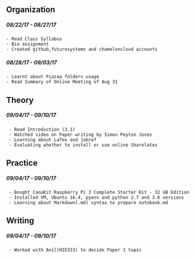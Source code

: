 ## Organization

##### 08/22/17  -  08/27/17 
    - Read Class Syllabus
    - Bio assignment
    - Created github,futuresystems and chameloncloud accounts
##### 08/28/17  -  09/03/17 
    - Learnt about Piazaa folders usage
    - Read Summary of Online Meeting of Aug 31

## Theory

##### 09/04/17 - 09/10/17 
     - Read Introduction (3.1)
     - Watched video on Paper writing by Simon Peyton Jones
     - Learning about LaTex and jabref
     - Evaluating whether to install or use online Sharelatex

## Practice

##### 09/04/17 - 09/10/17 
     - Bought CanaKit Raspberry Pi 3 Complete Starter Kit - 32 GB Edition 
     - Installed VM, Ubuntu 16.4, pyenv and python 2.7 and 3.6 versions
     - Learning about Markdown(.md) syntax to prepare notebook.md

## Writing

##### 09/04/17 - 09/10/17 
     - Worked with Anil(HID333) to decide Paper 1 topic
     
     
